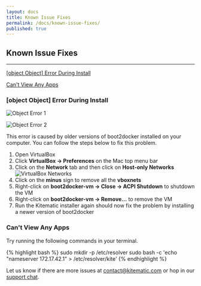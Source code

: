 ```yaml
---
layout: docs
title: Known Issue Fixes
permalink: /docs/known-issue-fixes/
published: true
---
```


## Known Issue Fixes

---

[[object Object] Error During Install](/docs/known-issue-fixes#object-object-error-during-install)

[Can't View Any Apps](/docs/known-issue-fixes#cant-view-any-apps)

### [object Object] Error During Install

![Object Error 1](/img/known-issue-fixes/object-error-1.png)

![Object Error 2](/img/known-issue-fixes/object-error-2.png)

This error is caused by older versions of boot2docker installed on your computer.
You can follow the steps below to fix this problem.

1. Open VirtualBox
2. Click **VirtualBox -> Preferences** on the Mac top menu bar
3. Click on the **Network** tab and then click on **Host-only Networks** ![VirtualBox Networks](/img/known-issue-fixes/virtualbox-networks.png)
4. Click on the **minus** sign to remove all the **vboxnets**
5. Right-click on **boot2docker-vm -> Close -> ACPI Shutdown** to shutdown the VM
6. Right-click on **boot2docker-vm -> Remove...** to remove the VM
7. Run the Kitematic installer again should now fix the problem by installing a newer version of boot2docker

### Can't View Any Apps

Try running the following commands in your terminal.

{% highlight bash %}
sudo mkdir -p /etc/resolver
sudo bash -c 'echo "nameserver 172.17.42.1" > /etc/resolver/kite'
{% endhighlight %}

Let us know if there are more issues at contact@kitematic.com or hop in our [support chat](https://www.hipchat.com/giAT9Fqb5).
